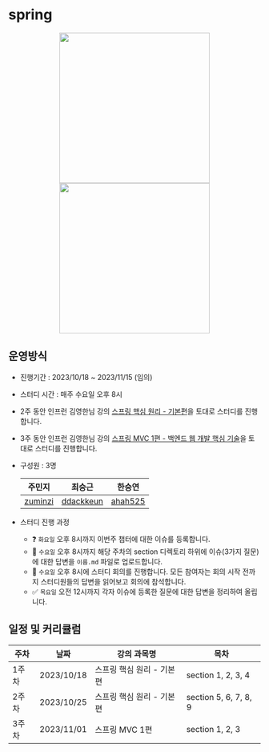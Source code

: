 # spring

<div align="center">
  <img src="https://github.com/WeeklyStudy/spring/assets/63441091/28a07b8f-dd0c-4921-8809-db2e6a93214a" width="300">
    <img src="https://github.com/WeeklyStudy/spring/assets/63441091/41b7581f-29ee-47b4-a1fd-f8355f8ba5ce" width="300">

</div>


## 운영방식
- 진행기간 : 2023/10/18 ~ 2023/11/15 (임의)
- 스터디 시간 : 매주 수요일 오후 8시
- 2주 동안 인프런 김영한님 강의 [스프링 핵심 원리 - 기본편](https://www.inflearn.com/course/%EC%8A%A4%ED%94%84%EB%A7%81-%ED%95%B5%EC%8B%AC-%EC%9B%90%EB%A6%AC-%EA%B8%B0%EB%B3%B8%ED%8E%B8#curriculum)을 토대로 스터디를 진행합니다.
- 3주 동안 인프런 김영한님 강의 [스프링 MVC 1편 - 백엔드 웹 개발 핵심 기술](https://www.inflearn.com/course/%EC%8A%A4%ED%94%84%EB%A7%81-mvc-1#curriculum)을 토대로 스터디를 진행합니다.
- 구성원 : 3명
  
  |주민지|최승근|한승연|
  |----|-----|----|
  |[zuminzi](https://github.com/zuminzi)|[ddackkeun](https://github.com/ddackkeun)|[ahah525](https://github.com/ahah525)|
-  스터디 진행 과정
   - ❓ `화요일` 오후 8시까지 이번주 챕터에 대한 이슈를 등록합니다.
   - 📝 `수요일` 오후 8시까지 해당 주차의 section 디렉토리 하위에 이슈(3가지 질문)에 대한 답변을 `이름.md` 파일로 업로드합니다.
   - 🧐 `수요일` 오후 8시에 스터디 회의를 진행합니다. 모든 참여자는 회의 시작 전까지 스터디원들의 답변을 읽어보고 회의에 참석합니다.
   - ✅ `목요일` 오전 12시까지 각자 이슈에 등록한 질문에 대한 답변을 정리하여 올립니다.
## 일정 및 커리큘럼
|주차| 날짜 |강의 과목명| 목차 |
|---|-----|--------|-----|
|1주차| 2023/10/18|스프링 핵심 원리 - 기본편| section 1, 2, 3, 4|
|2주차| 2023/10/25|스프링 핵심 원리 - 기본편| section 5, 6, 7, 8, 9|
|3주차 |2023/11/01|스프링 MVC 1편| section 1, 2, 3|
